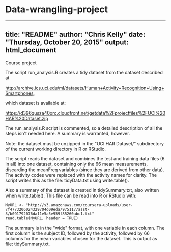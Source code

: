 # Data-wrangling-project
---
title: "README"
author: "Chris Kelly"
date: "Thursday, October 20, 2015"
output: html_document
---
Course project

The script run_analysis.R creates a tidy dataset from the dataset described at 

  http://archive.ics.uci.edu/ml/datasets/Human+Activity+Recognition+Using+Smartphones,

which dataset is available at:

  https://d396qusza40orc.cloudfront.net/getdata%2Fprojectfiles%2FUCI%20HAR%20Dataset.zip

The run_analysis.R script is commented, so a detailed description of all the steps isn't 
needed here. A summary is warranted, however.

Note: the dataset must be unzipped in the "UCI HAR Dataset/" subdirectory of the current
working directory in R or RStudio.

The script reads the dataset and combines the test and training data files (6 in all) into
one dataset, containing only the 66 mean measurements, discarding the meanFreq variables
(since they are derived from other data).  The activity codes were replaced with the activity
names for clarity.  The script writes this as the file: tidyData.txt using write.table().  

Also a summary of the dataset is created in tidySummary.txt, also written when write.table().
This file can be read into R or RStudio with:

```{r}
MyURL <- "http://s3.amazonaws.com/coursera-uploads/user-7f4773206024329704d09eda/975117/asst-3/b091792076da11e5a5e959f85260abc1.txt"
read.table(MyURL, header = TRUE)
```

The summary is in the "wide" format, with one variable in each column.  The first column is the 
subject ID, followed by the activity, followed by 66 columns for the mean variables chosen for the
dataset.   This is output as file:  tidySummary.txt.  
